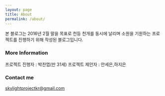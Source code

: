 ```yaml
---
layout: page
title: About
permalink: /about/
---
```


본 블로그는 2016년 2월 말을 목표로 천등 천개를 동시에 날리며 소원을 기원하는 프로젝트를 진행하기 위해 작성된 블로그입니다.

### More Information

프로젝트 진행자 : 박찬엽(만 31세)
프로젝트 제안자 : 안세은,하지은

### Contact me

[skylightprojectkr@gmail.com](mailto:skylightprojectkr@gmail.com)
